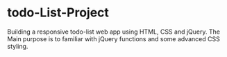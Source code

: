 # todo-List-Project
Building a responsive todo-list web app using HTML, CSS and jQuery.
The Main purpose is to familiar with jQuery functions and some advanced CSS styling.
